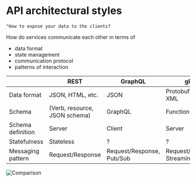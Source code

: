 # API architectural styles

```admonish hint title="What does this mean?"
"How to expose your data to the clients?
```

How do services communicate each other in terms of

- data format
- state management
- communication protocol
- patterns of interaction

|                   | REST                          | GraphQL                   | gRPC                        | SOAP |
| ----------------- | ----------------------------- | ------------------------- | --------------------------- | ---- |
| Data format       | JSON, HTML, etc.              | JSON                      | Protobuf, JSON, XML         | XML  |
| Schema            | (Verb, resource, JSON schema) | GraphQL                   | Function signature          | ?    |
| Schema definition | Server                        | Client                    | Server                      | ?    |
| Statefulness      | Stateless                     | ?                         | ?                           | ?    |
| Messaging pattern | Request/Response              | Request/Response, Pub/Sub | Request/Response, Streaming | ?    |

![Comparison](https://content.altexsoft.com/media/2020/05/word-image-53.png.webp)
